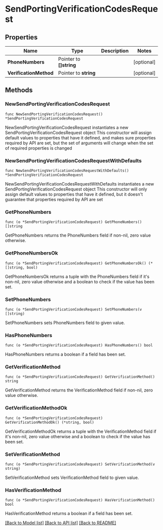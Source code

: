 # SendPortingVerificationCodesRequest

## Properties

Name | Type | Description | Notes
------------ | ------------- | ------------- | -------------
**PhoneNumbers** | Pointer to **[]string** |  | [optional] 
**VerificationMethod** | Pointer to **string** |  | [optional] 

## Methods

### NewSendPortingVerificationCodesRequest

`func NewSendPortingVerificationCodesRequest() *SendPortingVerificationCodesRequest`

NewSendPortingVerificationCodesRequest instantiates a new SendPortingVerificationCodesRequest object
This constructor will assign default values to properties that have it defined,
and makes sure properties required by API are set, but the set of arguments
will change when the set of required properties is changed

### NewSendPortingVerificationCodesRequestWithDefaults

`func NewSendPortingVerificationCodesRequestWithDefaults() *SendPortingVerificationCodesRequest`

NewSendPortingVerificationCodesRequestWithDefaults instantiates a new SendPortingVerificationCodesRequest object
This constructor will only assign default values to properties that have it defined,
but it doesn't guarantee that properties required by API are set

### GetPhoneNumbers

`func (o *SendPortingVerificationCodesRequest) GetPhoneNumbers() []string`

GetPhoneNumbers returns the PhoneNumbers field if non-nil, zero value otherwise.

### GetPhoneNumbersOk

`func (o *SendPortingVerificationCodesRequest) GetPhoneNumbersOk() (*[]string, bool)`

GetPhoneNumbersOk returns a tuple with the PhoneNumbers field if it's non-nil, zero value otherwise
and a boolean to check if the value has been set.

### SetPhoneNumbers

`func (o *SendPortingVerificationCodesRequest) SetPhoneNumbers(v []string)`

SetPhoneNumbers sets PhoneNumbers field to given value.

### HasPhoneNumbers

`func (o *SendPortingVerificationCodesRequest) HasPhoneNumbers() bool`

HasPhoneNumbers returns a boolean if a field has been set.

### GetVerificationMethod

`func (o *SendPortingVerificationCodesRequest) GetVerificationMethod() string`

GetVerificationMethod returns the VerificationMethod field if non-nil, zero value otherwise.

### GetVerificationMethodOk

`func (o *SendPortingVerificationCodesRequest) GetVerificationMethodOk() (*string, bool)`

GetVerificationMethodOk returns a tuple with the VerificationMethod field if it's non-nil, zero value otherwise
and a boolean to check if the value has been set.

### SetVerificationMethod

`func (o *SendPortingVerificationCodesRequest) SetVerificationMethod(v string)`

SetVerificationMethod sets VerificationMethod field to given value.

### HasVerificationMethod

`func (o *SendPortingVerificationCodesRequest) HasVerificationMethod() bool`

HasVerificationMethod returns a boolean if a field has been set.


[[Back to Model list]](../README.md#documentation-for-models) [[Back to API list]](../README.md#documentation-for-api-endpoints) [[Back to README]](../README.md)


